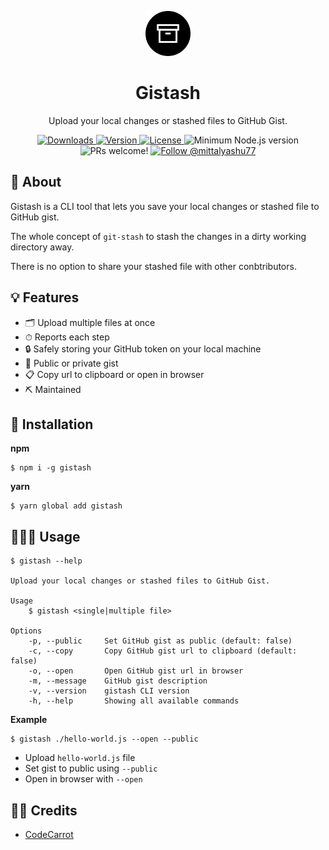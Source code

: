 <p align="center">
		<img src="./images/gistash-logo.png" alt="Gistash" height="72" />
</p>
<h1 align="center">
	Gistash
</h1>

<p align="center">
	Upload your local changes or stashed files to GitHub Gist.
</p>

<p align="center">
	<a href="https://npmcharts.com/compare/gistash?minimal=true">
		<img src="https://img.shields.io/npm/dm/gistash.svg?sanitize=true" alt="Downloads" />
	</a>
  <a href="https://www.npmjs.com/package/gistash">
		<img src="https://img.shields.io/npm/v/gistash.svg?sanitize=true" alt="Version" />
	</a>
  <a href="https://www.npmjs.com/package/gistash">
		<img src="https://img.shields.io/npm/l/gistash.svg?sanitize=true" alt="License" />
	</a>
	<img src="https://badgen.net/badge/node/%3E=10/green" alt="Minimum Node.js version" />
	<img src="https://img.shields.io/badge/PRs-welcome-brightgreen.svg" alt="PRs welcome!" />
	<a href="https://twitter.com/intent/follow?screen_name=mittalyashu77">
		<img src="https://img.shields.io/twitter/follow/mittalyashu77.svg?label=Follow%20@mittalyashu77" alt="Follow @mittalyashu77" />
	</a>
</p>

## 🧐 About

Gistash is a CLI tool that lets you save your local changes or stashed file to GitHub gist.

The whole concept of `git-stash` to stash the changes in a dirty working directory away.

There is no option to share your stashed file with other conbtributors.

## 💡 Features

* 🗂 Upload multiple files at once
* ⏱ Reports each step
* 🔒 Safely storing your GitHub token on your local machine
* 👀 Public or private gist
* 📋 Copy url to clipboard or open in browser
* ⛏ Maintained

## 🔰 Installation

**npm**

```
$ npm i -g gistash
```

**yarn**

```
$ yarn global add gistash
```

## 🚶🏻‍♂️ Usage

```
$ gistash --help

Upload your local changes or stashed files to GitHub Gist.

Usage
	$ gistash <single|multiple file>

Options
	-p, --public     Set GitHub gist as public (default: false)
	-c, --copy       Copy GitHub gist url to clipboard (default: false)
	-o, --open       Open GitHub gist url in browser
	-m, --message    GitHub gist description
	-v, --version    gistash CLI version
	-h, --help       Showing all available commands
```

**Example**

```
$ gistash ./hello-world.js --open --public
```

* Upload `hello-world.js` file
* Set gist to public using `--public`
* Open in browser with `--open`

## 🙏🏻 Credits

- [CodeCarrot](https://www.codecarrot.net/)